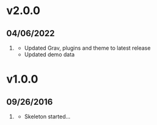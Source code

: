 # v2.0.0
## 04/06/2022

1. [](#improved)
    * Updated Grav, plugins and theme to latest release
    * Updated demo data


# v1.0.0
## 09/26/2016

1. [](#new)
    * Skeleton started...
